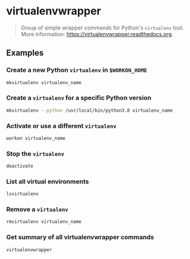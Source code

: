 # virtualenvwrapper

> Group of simple wrapper commands for Python's `virtualenv` tool. More information: <https://virtualenvwrapper.readthedocs.org>.

## Examples

### Create a new Python `virtualenv` in `$WORKON_HOME`

```bash
mkvirtualenv virtualenv_name
```

### Create a `virtualenv` for a specific Python version

```bash
mkvirtualenv --python /usr/local/bin/python3.8 virtualenv_name
```

### Activate or use a different `virtualenv`

```bash
workon virtualenv_name
```

### Stop the `virtualenv`

```bash
deactivate
```

### List all virtual environments

```bash
lsvirtualenv
```

### Remove a `virtualenv`

```bash
rmvirtualenv virtualenv_name
```

### Get summary of all virtualenvwrapper commands

```bash
virtualenvwrapper
```
